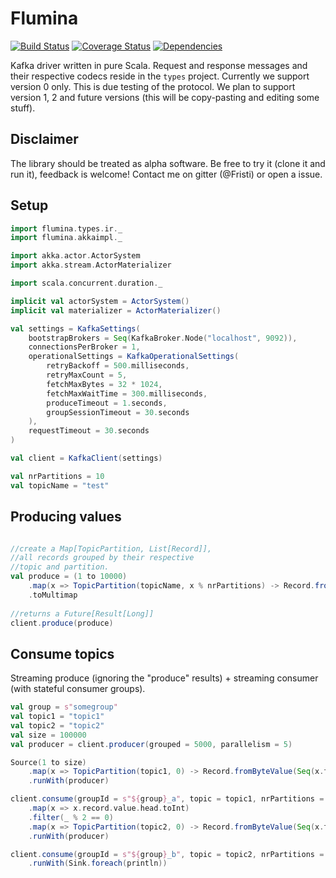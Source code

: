 Flumina
===

[![Build Status](https://travis-ci.org/vectos/flumina.svg)](https://travis-ci.org/vectos/flumina)
[![Coverage Status](https://coveralls.io/repos/github/vectos/flumina/badge.svg?branch=master)](https://coveralls.io/github/vectos/flumina?branch=master)
[![Dependencies](https://app.updateimpact.com/badge/762391907245625344/flumina.svg?config=runtime)](https://app.updateimpact.com/latest/762391907245625344/flumina)

Kafka driver written in pure Scala. Request and response messages and their respective codecs reside in the `types` project. Currently we support version 0 only. This is due testing of the protocol. We plan to support version 1, 2 and future versions (this will be copy-pasting and editing some stuff).

## Disclaimer

The library should be treated as alpha software. Be free to try it (clone it and run it), feedback is welcome! Contact me on gitter (@Fristi) or open a issue.

## Setup

```scala
import flumina.types.ir._
import flumina.akkaimpl._

import akka.actor.ActorSystem
import akka.stream.ActorMaterializer

import scala.concurrent.duration._

implicit val actorSystem = ActorSystem()
implicit val materializer = ActorMaterializer()

val settings = KafkaSettings(
    bootstrapBrokers = Seq(KafkaBroker.Node("localhost", 9092)),
    connectionsPerBroker = 1,
    operationalSettings = KafkaOperationalSettings(
        retryBackoff = 500.milliseconds,
        retryMaxCount = 5,
        fetchMaxBytes = 32 * 1024,
        fetchMaxWaitTime = 300.milliseconds,
        produceTimeout = 1.seconds,
        groupSessionTimeout = 30.seconds
    ),
    requestTimeout = 30.seconds
)

val client = KafkaClient(settings)

val nrPartitions = 10
val topicName = "test"
```

## Producing values

```scala

//create a Map[TopicPartition, List[Record]], 
//all records grouped by their respective 
//topic and partition. 
val produce = (1 to 10000)
    .map(x => TopicPartition(topicName, x % nrPartitions) -> Record.fromUtf8StringValue(s"Hello world $x"))
    .toMultimap
    
//returns a Future[Result[Long]]
client.produce(produce)
```

## Consume topics

Streaming produce (ignoring the "produce" results) + streaming consumer (with stateful consumer groups).

```scala
val group = s"somegroup"
val topic1 = "topic1"
val topic2 = "topic2"
val size = 100000
val producer = client.producer(grouped = 5000, parallelism = 5)

Source(1 to size)
    .map(x => TopicPartition(topic1, 0) -> Record.fromByteValue(Seq(x.toByte)))
    .runWith(producer)

client.consume(groupId = s"${group}_a", topic = topic1, nrPartitions = 1)
    .map(x => x.record.value.head.toInt)
    .filter(_ % 2 == 0)
    .map(x => TopicPartition(topic2, 0) -> Record.fromByteValue(Seq(x.toByte)))
    .runWith(producer)

client.consume(groupId = s"${group}_b", topic = topic2, nrPartitions = 1)
    .runWith(Sink.foreach(println))
```